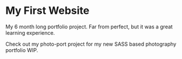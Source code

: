 # My First Website
My 6 month long portfolio project. Far from perfect, but it was a great learning experience. 

Check out my photo-port project for my new SASS based photography portfolio WIP. 

